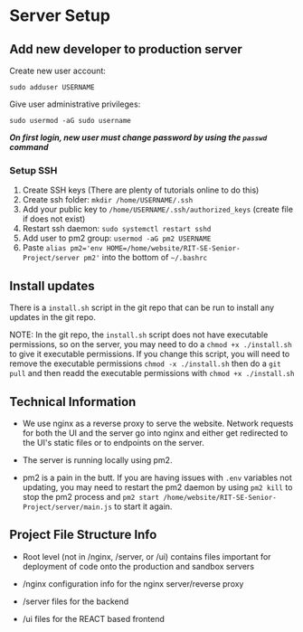 # Server Setup

## Add new developer to production server

Create new user account:

```batch
sudo adduser USERNAME
```

Give user administrative privileges:

```batch
sudo usermod -aG sudo username
```

_**On first login, new user must change password by using the ``passwd`` command**_

### Setup SSH

1. Create SSH keys (There are plenty of tutorials online to do this)
2. Create ssh folder: ``mkdir /home/USERNAME/.ssh``
3. Add your public key to ``/home/USERNAME/.ssh/authorized_keys`` (create file if does not exist)
4. Restart ssh daemon: ``sudo systemctl restart sshd``
5. Add user to pm2 group: ``usermod -aG pm2 USERNAME``
6. Paste ``alias pm2='env HOME=/home/website/RIT-SE-Senior-Project/server pm2'`` into the bottom of ``~/.bashrc``

## Install updates

There is a ``install.sh`` script in the git repo that can be run to install any updates in the git repo.

NOTE: In the git repo, the ``install.sh`` script does not have executable permissions, so on the server, you may need to do a ``chmod +x ./install.sh`` to give it executable permissions. If you change this script, you will need to remove the executable permissions ``chmod -x ./install.sh`` then do a ``git pull`` and then readd the executable permissions with ``chmod +x ./install.sh``

## Technical Information

* We use nginx as a reverse proxy to serve the website. Network requests for both the UI and the server go into nginx and either get redirected to the UI's static files or to endpoints on the server.

* The server is running locally using pm2.

* pm2 is a pain in the butt. If you are having issues with ``.env`` variables not updating, you may need to restart the pm2 daemon by using ``pm2 kill`` to stop the pm2 process and ``pm2 start /home/website/RIT-SE-Senior-Project/server/main.js`` to start it again.

## Project File Structure Info

* Root level (not in /nginx, /server, or /ui) contains files important for deployment of code onto the production and sandbox servers

* /nginx configuration info for the nginx server/reverse proxy

* /server files for the backend

* /ui files for the REACT based frontend